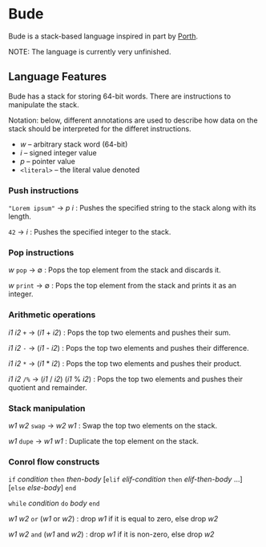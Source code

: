 # Bude
Bude is a stack-based language inspired in part by [Porth](https://gitlab.com/tsoding/porth).

NOTE: The language is currently very unfinished.

## Language Features

Bude has a stack for storing 64-bit words. There are instructions to manipulate the stack.

Notation: below, different annotations are used to describe how data on the stack should be
interpreted for the differet instructions.

* _w_ &ndash; arbitrary stack word (64-bit)
* _i_ &ndash; signed integer value
* _p_ &ndash; pointer value
* `<literal>` &ndash; the literal value denoted

### Push instructions

`"Lorem ipsum"` &rarr; _p_ _i_ : Pushes the specified string to the stack
along with its length.

`42` &rarr; _i_ : Pushes the specified integer to the stack.

### Pop instructions

_w_ `pop` &rarr; &varnothing; : Pops the top element from the stack and discards it.

_w_ `print` &rarr; &varnothing; : Pops the top element from the stack and prints it as an integer.

### Arithmetic operations

_i1_ _i2_ `+` &rarr; (_i1_ + _i2_) : Pops the top two elements and pushes their sum.

_i1_ _i2_ `-` &rarr; (_i1_ - _i2_) : Pops the top two elements and pushes their difference.

_i1_ _i2_ `*` &rarr; (_i1_ \* _i2_) : Pops the top two elements and pushes their product.

_i1_ _i2_ `/%` &rarr; (_i1_ / _i2_) (_i1_ \% _i2_) : Pops the top two elements and pushes their
quotient and remainder.

### Stack manipulation

_w1_ _w2_ `swap` &rarr; _w2_ _w1_ : Swap the top two elements on the stack.

_w1_ `dupe` &rarr; _w1_ _w1_ : Duplicate the top element on the stack.

### Conrol flow constructs

`if` _condition_ `then` _then-body_ [`elif` _elif-condition_ `then` _elif-then-body_ &hellip;]
[`else` _else-body_] `end`

`while` _condition_ `do` _body_ `end`

_w1_ _w2_ `or` (_w1_ or _w2_) : drop _w1_ if it is equal to zero, else drop _w2_

_w1_ _w2_ `and` (_w1_ and _w2_) : drop _w1_ if it is non-zero, else drop _w2_
